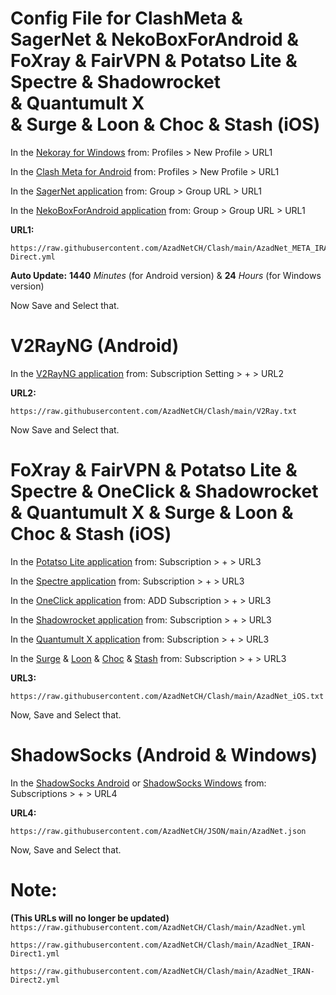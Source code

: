 # Config File for ClashMeta & SagerNet & NekoBoxForAndroid & FoXray & FairVPN & Potatso Lite & Spectre & Shadowrocket & Quantumult X & Surge & Loon & Choc & Stash (iOS)

In the [Nekoray for Windows](https://github.com/MatsuriDayo/nekoray/releases/latest) from:
Profiles > New Profile > URL1

In the [Clash Meta for Android](https://github.com/MetaCubeX/ClashMetaForAndroid/releases) from:
Profiles > New Profile > URL1

In the [SagerNet application](https://github.com/SagerNet/SagerNet/releases/latest) from:
Group > Group URL > URL1

In the [NekoBoxForAndroid application](https://github.com/MatsuriDayo/NekoBoxForAndroid/releases/latest) from:
Group > Group URL > URL1

**URL1:**
```
https://raw.githubusercontent.com/AzadNetCH/Clash/main/AzadNet_META_IRAN-Direct.yml
```

**Auto Update:**
**1440** *Minutes* (for Android version)
&
**24** *Hours* (for Windows version)

Now Save and Select that.


# V2RayNG (Android)
In the [V2RayNG application](https://play.google.com/store/apps/details?id=com.v2ray.ang) from:
Subscription Setting > + > URL2

**URL2:**
```
https://raw.githubusercontent.com/AzadNetCH/Clash/main/V2Ray.txt
```

Now Save and Select that.


# FoXray & FairVPN & Potatso Lite & Spectre & OneClick & Shadowrocket & Quantumult X & Surge & Loon & Choc & Stash (iOS)

In the [Potatso Lite application](https://apps.apple.com/us/app/potatso-lite/id1239860606) from:
Subscription > + > URL3

In the [Spectre application](https://apps.apple.com/us/app/spectre-vpn/id1508712998) from:
Subscription > + > URL3

In the [OneClick application](https://apps.apple.com/us/app/oneclick-safe-easy-fast/id1545555197) from:
ADD Subscription > + > URL3

In the [Shadowrocket application](https://apps.apple.com/us/app/shadowrocket/id932747118) from:
Subscription > + > URL3

In the [Quantumult X application](https://apps.apple.com/us/app/quantumult-x/id1443988620) from:
Subscription > + > URL3

In the [Surge](https://apps.apple.com/us/app/id1442620678) & [Loon](https://apps.apple.com/us/app/loon/id1373567447) & [Choc](https://apps.apple.com/us/app/choc/id1582542227) & [Stash](https://apps.apple.com/us/app/stash-proxy-utility/id1596063349) from:
Subscription > + > URL3

**URL3:**
```
https://raw.githubusercontent.com/AzadNetCH/Clash/main/AzadNet_iOS.txt
```

Now, Save and Select that.


# ShadowSocks (Android & Windows)

In the [ShadowSocks Android](https://play.google.com/store/apps/details?id=com.github.shadowsocks) or [ShadowSocks Windows](https://github.com/shadowsocks/shadowsocks-windows/releases/latest) from:
Subscriptions > + > URL4

**URL4:**
```
https://raw.githubusercontent.com/AzadNetCH/JSON/main/AzadNet.json
```
Now, Save and Select that.



# Note: 
**(This URLs will no longer be updated)**
```https://raw.githubusercontent.com/AzadNetCH/Clash/main/AzadNet.yml```

```https://raw.githubusercontent.com/AzadNetCH/Clash/main/AzadNet_IRAN-Direct1.yml```

```https://raw.githubusercontent.com/AzadNetCH/Clash/main/AzadNet_IRAN-Direct2.yml```
